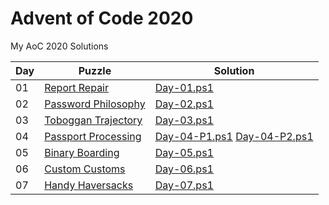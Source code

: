 # Advent of Code 2020

My AoC 2020 Solutions

| Day | Puzzle | Solution |
|-----|--------|----------|
| 01 | [Report Repair](https://adventofcode.com/2020/day/1) | [Day-01.ps1](Day-01.ps1) |
| 02 | [Password Philosophy](https://adventofcode.com/2020/day/2) | [Day-02.ps1](Day-02.ps1) |
| 03 | [Toboggan Trajectory](https://adventofcode.com/2020/day/3) | [Day-03.ps1](Day-03.ps1) |
| 04 | [Passport Processing](https://adventofcode.com/2020/day/4) | [Day-04-P1.ps1](Day-04-P1.ps1) [Day-04-P2.ps1](Day-04-P2.ps1) |
| 05 | [Binary Boarding](https://adventofcode.com/2020/day/5) | [Day-05.ps1](Day-05.ps1) |
| 06 | [Custom Customs](https://adventofcode.com/2020/day/6) | [Day-06.ps1](Day-06.ps1) |
| 07 | [Handy Haversacks](https://adventofcode.com/2020/day/7) | [Day-07.ps1](Day-07.ps1) |
